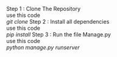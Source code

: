 Step 1 : Clone The Repository<br>
               use this code <br>
                           <em>git clone <github link> </em>
Step 2 : Install all dependencies<br>
               use this code<br>
                           <em> pip install <packages> </em>
Step 3 : Run the file Manage.py<br>
              use this code<br>
                            <em>python manage.py runserver</em>

